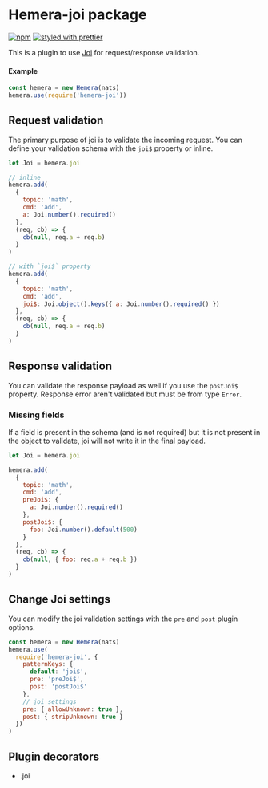 # Hemera-joi package

[![npm](https://img.shields.io/npm/v/hemera-joi.svg?maxAge=3600)](https://www.npmjs.com/package/hemera-joi)
[![styled with prettier](https://img.shields.io/badge/styled_with-prettier-ff69b4.svg)](#badge)

This is a plugin to use [Joi](https://github.com/hapijs/joi) for request/response validation.

#### Example

```js
const hemera = new Hemera(nats)
hemera.use(require('hemera-joi'))
```

## Request validation

The primary purpose of joi is to validate the incoming request. You can define your validation schema with the `joi$` property or inline.

```js
let Joi = hemera.joi

// inline
hemera.add(
  {
    topic: 'math',
    cmd: 'add',
    a: Joi.number().required()
  },
  (req, cb) => {
    cb(null, req.a + req.b)
  }
)

// with `joi$` property
hemera.add(
  {
    topic: 'math',
    cmd: 'add',
    joi$: Joi.object().keys({ a: Joi.number().required() })
  },
  (req, cb) => {
    cb(null, req.a + req.b)
  }
)
```

## Response validation

You can validate the response payload as well if you use the `postJoi$` property. Response error aren't validated but must be from type `Error`.

### Missing fields

If a field is present in the schema (and is not required) but it is not present in the object to validate, joi will not write it in the final payload.

```js
let Joi = hemera.joi

hemera.add(
  {
    topic: 'math',
    cmd: 'add',
    preJoi$: {
      a: Joi.number().required()
    },
    postJoi$: {
      foo: Joi.number().default(500)
    }
  },
  (req, cb) => {
    cb(null, { foo: req.a + req.b })
  }
)
```

## Change Joi settings

You can modify the joi validation settings with the `pre` and `post` plugin options.

```js
const hemera = new Hemera(nats)
hemera.use(
  require('hemera-joi', {
    patternKeys: {
      default: 'joi$',
      pre: 'preJoi$',
      post: 'postJoi$'
    },
    // joi settings
    pre: { allowUnknown: true },
    post: { stripUnknown: true }
  })
)
```

## Plugin decorators

* .joi
